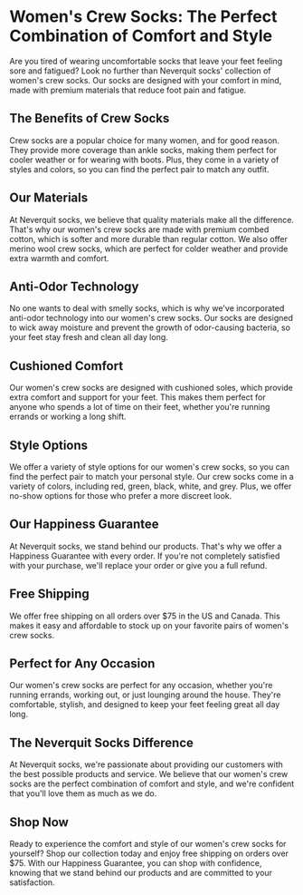 # Women's Crew Socks: The Perfect Combination of Comfort and Style

Are you tired of wearing uncomfortable socks that leave your feet feeling sore and fatigued? Look no further than Neverquit socks' collection of women's crew socks. Our socks are designed with your comfort in mind, made with premium materials that reduce foot pain and fatigue.

## The Benefits of Crew Socks

Crew socks are a popular choice for many women, and for good reason. They provide more coverage than ankle socks, making them perfect for cooler weather or for wearing with boots. Plus, they come in a variety of styles and colors, so you can find the perfect pair to match any outfit.

## Our Materials

At Neverquit socks, we believe that quality materials make all the difference. That's why our women's crew socks are made with premium combed cotton, which is softer and more durable than regular cotton. We also offer merino wool crew socks, which are perfect for colder weather and provide extra warmth and comfort.

## Anti-Odor Technology

No one wants to deal with smelly socks, which is why we've incorporated anti-odor technology into our women's crew socks. Our socks are designed to wick away moisture and prevent the growth of odor-causing bacteria, so your feet stay fresh and clean all day long.

## Cushioned Comfort

Our women's crew socks are designed with cushioned soles, which provide extra comfort and support for your feet. This makes them perfect for anyone who spends a lot of time on their feet, whether you're running errands or working a long shift.

## Style Options

We offer a variety of style options for our women's crew socks, so you can find the perfect pair to match your personal style. Our crew socks come in a variety of colors, including red, green, black, white, and grey. Plus, we offer no-show options for those who prefer a more discreet look.

## Our Happiness Guarantee

At Neverquit socks, we stand behind our products. That's why we offer a Happiness Guarantee with every order. If you're not completely satisfied with your purchase, we'll replace your order or give you a full refund.

## Free Shipping

We offer free shipping on all orders over $75 in the US and Canada. This makes it easy and affordable to stock up on your favorite pairs of women's crew socks.

## Perfect for Any Occasion

Our women's crew socks are perfect for any occasion, whether you're running errands, working out, or just lounging around the house. They're comfortable, stylish, and designed to keep your feet feeling great all day long.

## The Neverquit Socks Difference

At Neverquit socks, we're passionate about providing our customers with the best possible products and service. We believe that our women's crew socks are the perfect combination of comfort and style, and we're confident that you'll love them as much as we do.

## Shop Now

Ready to experience the comfort and style of our women's crew socks for yourself? Shop our collection today and enjoy free shipping on orders over $75. With our Happiness Guarantee, you can shop with confidence, knowing that we stand behind our products and are committed to your satisfaction.